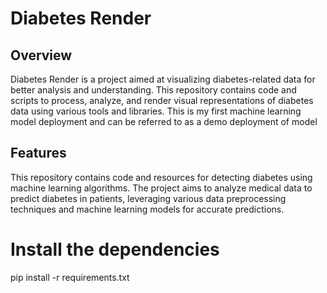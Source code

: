 # Diabetes Render

## Overview

Diabetes Render is a project aimed at visualizing diabetes-related data for better analysis and understanding. This repository contains code and scripts to process, analyze, and render visual representations of diabetes data using various tools and libraries. This is my first machine learning model deployment and can be referred to as a demo deployment of model

## Features

This repository contains code and resources for detecting diabetes using machine learning algorithms. The project aims to analyze medical data to predict diabetes in patients, leveraging various data preprocessing techniques and machine learning models for accurate predictions.



# Install the dependencies
pip install -r requirements.txt
